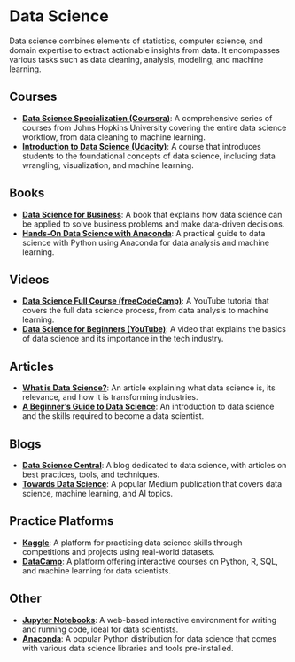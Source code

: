 # Data Science
Data science combines elements of statistics, computer science, and domain expertise to extract actionable insights from data. It encompasses various tasks such as data cleaning, analysis, modeling, and machine learning.

## Courses
- **[Data Science Specialization (Coursera)](https://www.coursera.org/specializations/jhu-data-science)**: A comprehensive series of courses from Johns Hopkins University covering the entire data science workflow, from data cleaning to machine learning.
- **[Introduction to Data Science (Udacity)](https://www.udacity.com/course/introduction-to-data-science--ud359)**: A course that introduces students to the foundational concepts of data science, including data wrangling, visualization, and machine learning.

## Books
- **[Data Science for Business](https://www.amazon.com/Data-Science-Business-Foster-Provost/dp/1449361323)**: A book that explains how data science can be applied to solve business problems and make data-driven decisions.
- **[Hands-On Data Science with Anaconda](https://www.amazon.com/Hands-Data-Science-Anaconda-Machine/dp/1788621756)**: A practical guide to data science with Python using Anaconda for data analysis and machine learning.

## Videos
- **[Data Science Full Course (freeCodeCamp)](https://www.youtube.com/watch?v=Rr3sORkKNK4)**: A YouTube tutorial that covers the full data science process, from data analysis to machine learning.
- **[Data Science for Beginners (YouTube)](https://www.youtube.com/watch?v=xxYcdWe94ho)**: A video that explains the basics of data science and its importance in the tech industry.

## Articles
- **[What is Data Science?](https://www.kdnuggets.com/2017/01/what-is-data-science.html)**: An article explaining what data science is, its relevance, and how it is transforming industries.
- **[A Beginner’s Guide to Data Science](https://www.datacamp.com/community/tutorials/tutorials-introduction-to-data-science)**: An introduction to data science and the skills required to become a data scientist.

## Blogs
- **[Data Science Central](https://www.datasciencecentral.com/)**: A blog dedicated to data science, with articles on best practices, tools, and techniques.
- **[Towards Data Science](https://towardsdatascience.com/)**: A popular Medium publication that covers data science, machine learning, and AI topics.

## Practice Platforms
- **[Kaggle](https://www.kaggle.com/)**: A platform for practicing data science skills through competitions and projects using real-world datasets.
- **[DataCamp](https://www.datacamp.com/)**: A platform offering interactive courses on Python, R, SQL, and machine learning for data scientists.

## Other
- **[Jupyter Notebooks](https://jupyter.org/)**: A web-based interactive environment for writing and running code, ideal for data scientists.
- **[Anaconda](https://www.anaconda.com/)**: A popular Python distribution for data science that comes with various data science libraries and tools pre-installed.
